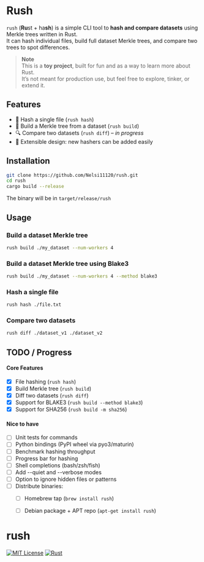 # Rush

`rush` (**Ru**st + ha**sh**) is a simple CLI tool to **hash and compare datasets** using Merkle trees written in Rust.  
It can hash individual files, build full dataset Merkle trees, and compare two trees to spot differences.


> **Note**  
> This is a **toy project**, built for fun and as a way to learn more about Rust.  
> It’s not meant for production use, but feel free to explore, tinker, or extend it.

## Features

- 🔑 Hash a single file (`rush hash`)
- 🌳 Build a Merkle tree from a dataset (`rush build`)
- 🔍 Compare two datasets (`rush diff`) – *in progress*
- 🔌 Extensible design: new hashers can be added easily

## Installation
```bash
git clone https://github.com/Nelsi11120/rush.git
cd rush
cargo build --release
```
The binary will be in ```target/release/rush```

## Usage

### Build a dataset Merkle tree

```bash
rush build ./my_dataset --num-workers 4
```

### Build a dataset Merkle tree using Blake3

```bash
rush build ./my_dataset --num-workers 4 --method blake3
```

### Hash a single file
```bash
rush hash ./file.txt
```

### Compare two datasets

```bash
rush diff ./dataset_v1 ./dataset_v2
```

## TODO / Progress

#### Core Features
- [x] File hashing (`rush hash`)
- [x] Build Merkle tree (`rush build`)
- [x] Diff two datasets (`rush diff`)
- [x] Support for BLAKE3 (`rush build --method blake3`)
- [x] Support for SHA256 (`rush build -m sha256`)

#### Nice to have
- [ ] Unit tests for commands
- [ ] Python bindings (PyPI wheel via pyo3/maturin)
- [ ] Benchmark hashing throughput
- [ ] Progress bar for hashing
- [ ] Shell completions (bash/zsh/fish)
- [ ] Add --quiet and --verbose modes
- [ ] Option to ignore hidden files or patterns 
- [ ] Distribute binaries: 
  - [ ] Homebrew tap (`brew install rush`)
  - [ ] Debian package + APT repo (`apt-get install rush`)


# rush
[![MIT License](https://img.shields.io/badge/license-MIT-blue.svg)](LICENSE)
[![Rust](https://img.shields.io/badge/rust-1.89%2B-orange.svg)](https://www.rust-lang.org)
